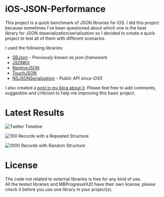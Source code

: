 iOS-JSON-Performance
====================

This project is a quick benchmark of JSON libraries for iOS.
I did this project because sometimes I've been questioned about which one is the best library for JSON deserialization/serialization so I decided to create a quick project to test all of them with different scenarios.

I used the following libraries:

* [SBJson](http://stig.github.com/json-framework) - *Previously known as json-framework*
* [JSONKit](https://github.com/johnezang/JSONKit)
* [NextiveJSON](https://github.com/nextive/NextiveJson)
* [TouchJSON](https://github.com/TouchCode/TouchJSON)
* [NSJSONSerialization](http://developer.apple.com/library/ios/#documentation/Foundation/Reference/NSJSONSerialization_Class/Reference/Reference.html) - *Public API since iOS5*


I also created a [post in my blog about it](http://www.bonto.ch/blog/2011/12/08/json-libraries-for-ios-comparison-updated/). Please feel free to add comments, suggestion and criticism to help me improving this basic project.

Latest Results
====================

![Twitter Timeline](http://bonto.ch/images/content/twitter_timeline_2_chart.png)

![100 Records with a Repeated Structure](http://bonto.ch/images/content/repeat_2_chart.png)

![1000 Records with Random Structure](http://bonto.ch/images/content/random_2_chart.png)

License
====================

The code not related to external libraries is free for any kind of use.<br/>
All the tested libraries and MBProgressHUD have their own license, please check it before you use one library in your project(s).